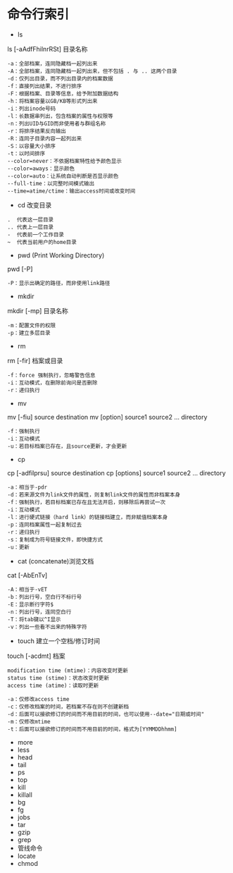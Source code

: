 # 命令行索引


* ls

ls [-aAdfFhilnrRSt] 目录名称

```
-a：全部档案，连同隐藏档一起列出来
-A：全部档案，连同隐藏档一起列出来，但不包括 . 与 .. 这两个目录
-d：仅列出目录，而不列出目录内的档案数据
-f：直接列出结果，不进行排序
-F：根据档案、目录等信息，给予附加数据结构
-h：将档案容量以GB/KB等形式列出来
-i：列出inode号码
-l：长数据串列出，包含档案的属性与权限等
-n：列出UID与GID而非使用者与群组名称
-r：将排序结果反向输出
-R：连同子目录内容一起列出来
-S：以容量大小排序
-t：以时间排序
--color=never：不依据档案特性给予颜色显示
--color=aways：显示颜色
--color=auto：让系统自动判断是否显示颜色
--full-time：以完整时间模式输出
--time=atime/ctime：输出access时间或改变时间
```

* cd 改变目录

```
.  代表这一层目录
.. 代表上一层目录
-  代表前一个工作目录
~  代表当前用户的home目录
```

* pwd (Print Working Directory)

pwd [-P]

```
-P：显示出确定的路径，而非使用link路径
```

* mkdir

mkdir [-mp] 目录名称
```
-m：配置文件的权限
-p：建立多层目录
```

* rm

rm [-fir] 档案或目录
```
-f：force 强制执行，忽略警告信息
-i：互动模式，在删除前询问是否删除
-r：递归执行
```

* mv

mv [-fiu] source destination
mv [option] source1 source2 ... directory
```
-f：强制执行
-i：互动模式
-u：若目标档案已存在，且source更新，才会更新
```

* cp

cp [-adfilprsu] source destination
cp [options] source1 source2 ... directory
```
-a：相当于-pdr
-d：若来源文件为link文件的属性，则复制link文件的属性而非档案本身
-f：强制执行，若目标档案已存在且无法开启，则移除后再尝试一次
-i：互动模式
-l：进行硬式链接（hard link）的链接档建立，而非赋值档案本身
-p：连同档案属性一起复制过去
-r：递归执行
-s：复制成为符号链接文件，即快捷方式
-u：更新
```

* cat (concatenate)浏览文档

cat [-AbEnTv]

```
-A：相当于-vET
-b：列出行号，空白行不标行号
-E：显示断行字符$
-n：列出行号，连同空白行
-T：将tab键以^I显示
-v：列出一些看不出来的特殊字符
```

* touch 建立一个空档/修订时间

touch [-acdmt] 档案
```
modification time (mtime)：内容改变时更新
status time (stime)：状态改变时更新
access time (atime)：读取时更新

-a：仅修改access time
-c：仅修改档案的时间，若档案不存在则不创建新档
-d：后面可以接欲修订的时间而不用目前的时间，也可以使用--date="日期或时间"
-m：仅修改mtime
-t：后面可以接欲修订的时间而不用目前的时间，格式为[YYMMDDhhmm]
```

* more
* less
* head
* tail
* ps
* top
* kill
* killall
* bg
* fg
* jobs
* tar
* gzip
* grep
* 管线命令
* locate
* chmod




